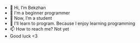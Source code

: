 - 👋 Hi, I’m Bekzhan
- 👀 I'm a beginner programmer
- 🌱 Now, I’m a student
- 💞️ I'll learn to program. Because I enjoy learning programming
- 📫 How to reach me? Not yet
- Good luck <3
